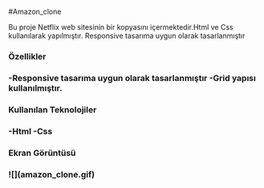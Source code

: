 #Amazon_clone

Bu proje Netflix web sitesinin bir kopyasını içermektedir.Html ve Css kullanılarak yapılmıştır.
Responsive tasarıma uygun olarak tasarlanmıştır

<h3> Özellikler <h3>

-Responsive tasarıma uygun olarak tasarlanmıştır
-Grid yapısı kullanılmıştır.

<h3>Kullanılan Teknolojiler <h3>
-Html
-Css

<h3>Ekran Görüntüsü <h3>
![](amazon_clone.gif)
